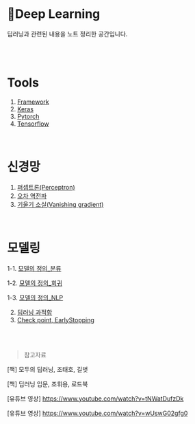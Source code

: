 # :memo:Deep Learning

딥러닝과 관련된 내용을 노트 정리한 공간입니다.

<br>

<br>

# Tools

1. [Framework](https://fluttering-laborer-622.notion.site/Framework-bc1402f340f848b289c836199e939bf3)
2. [Keras](https://fluttering-laborer-622.notion.site/Keras-5b70b2203c824606bc9b05bb08c3b926)
3. [Pytorch](https://fluttering-laborer-622.notion.site/pytorch-65e62f80db7248f79188c5a27f9af856)
4. [Tensorflow](https://fluttering-laborer-622.notion.site/Tensorflow-ff059167dd514a4fbbc4e4a30c95acb7)

<br>

# 신경망

1. [퍼셉트론(Perceptron)](https://fluttering-laborer-622.notion.site/Perceptron-d270b82d8ae0482584cfa35cb85b8b06)
2. [오차 역전파](https://fluttering-laborer-622.notion.site/94d01444b4c44fc69dd8f5c51a78e874)
3. [기울기 소실(Vanishing gradient)](https://fluttering-laborer-622.notion.site/Vanishing-gradient-461d2eab32004d328b93809d67f1071a)

<br>

# 모델링

1-1. [모델의 정의_분류](https://fluttering-laborer-622.notion.site/1-1-_-e7a0eaae88264cf58b4c91ccb309ad91)

1-2. [모델의 정의_회귀](https://fluttering-laborer-622.notion.site/1-2-_-0d6dda72ea654e218ff7489380a7e762)

1-3. [모델의 정의_NLP](https://fluttering-laborer-622.notion.site/1-3-_NLP-de9c1593da5749cd8052b996ea5872a7)

2. [딥러닝 과적합](https://fluttering-laborer-622.notion.site/2-f4fa3f5c3b7644d3ace1fcd99ce42d66)
3. [Check point, EarlyStopping](https://fluttering-laborer-622.notion.site/3-Check-point-EarlyStopping-65b457a9b2bd4038a31df920ae26c5b7)

<br>

<br>

> 참고자료

[책] 모두의 딥러닝, 조태호, 길벗

[책] 딥러닝 입문, 조휘용, 로드북

[유튜브 영상]  https://www.youtube.com/watch?v=tNWatDufzDk

[유튜브 영상] https://www.youtube.com/watch?v=wUswG02gfg0